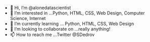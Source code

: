 - 👋 Hi, I’m @alonedatascientist
- 👀 I’m interested in ...Python, HTML, CSS, Web Design, Computer Science, Internet
- 🌱 I’m currently learning ... Python, HTML, CSS, Web Design
- 💞️ I’m looking to collaborate on ...really anything!
- 📫 How to reach me ...Twitter @SDedrov

<!---
alonedatascientist/alonedatascientist is a ✨ special ✨ repository because its `README.md` (this file) appears on your GitHub profile.
You can click the Preview link to take a look at your changes.
--->
